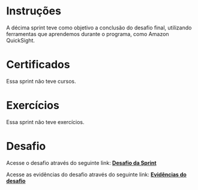 # **Instruções**

A décima sprint teve como objetivo a conclusão do desafio final, utilizando ferramentas que aprendemos durante o programa, como Amazon QuickSight.

# **Certificados**

Essa sprint não teve cursos.

# **Exercícios**

Essa sprint não teve exercícios.

# **Desafio**

Acesse o desafio através do seguinte link: **[Desafio da Sprint](../Sprint%2010/desafio/README.MD)**

Acesse as evidências do desafio através do seguinte link: **[Evidências do desafio](../Sprint%2010/evidencias/)**